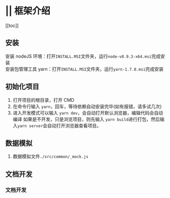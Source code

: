 # || 框架介绍

[[toc]]

## 安装

安装 nodeJS 环境：打开`INSTALL.MSI`文件夹，运行`node-v8.9.3-x64.msi`完成安装  
安装包管理工具 yarn：打开`INSTALL.MSI`文件夹，运行`yarn-1.7.0.msi`完成安装

## 初始化项目

1.  打开项目的根目录，打开 CMD
2.  在命令行输入 `yarn`，回车，等待依赖自动安装完毕(如有报错，请多试几次)
3.  进入开发模式可以输入 `yarn dev`，会自动打开默认浏览器，编辑代码会自动编译
    如果是不开发，只是浏览项目，则先输入 `yarn build`进行打包，然后输入`yarn server`会自动打开浏览器查看项目。

## 数据模拟

1. 数据模拟文件`./src/common/_mock.js`

## 文档开发
### 文档开发
